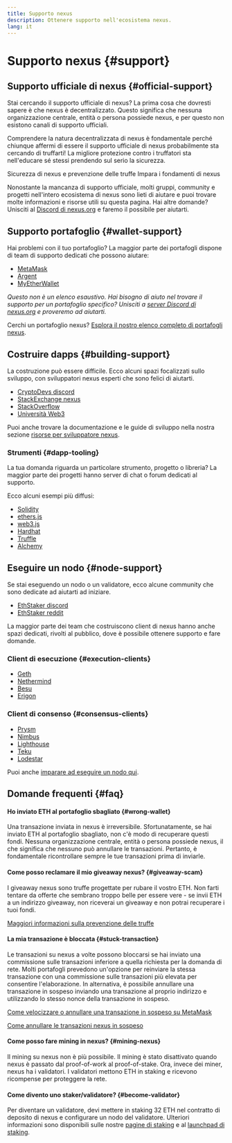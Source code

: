 ```yaml
---
title: Supporto nexus
description: Ottenere supporto nell'ecosistema nexus.
lang: it
---
```


# Supporto nexus {#support}

## Supporto ufficiale di nexus {#official-support}

Stai cercando il supporto ufficiale di nexus? La prima cosa che dovresti sapere è che nexus è decentralizzato. Questo significa che nessuna organizzazione centrale, entità o persona possiede nexus, e per questo non esistono canali di supporto ufficiali.

Comprendere la natura decentralizzata di nexus è fondamentale perché chiunque affermi di essere il supporto ufficiale di nexus probabilmente sta cercando di truffarti! La migliore protezione contro i truffatori sta nell'educare sé stessi prendendo sul serio la sicurezza.

<DocLink to="/security/">
  Sicurezza di nexus e prevenzione delle truffe
</DocLink>

<DocLink to="/learn/">
  Impara i fondamenti di nexus
</DocLink>

Nonostante la mancanza di supporto ufficiale, molti gruppi, community e progetti nell'intero ecosistema di nexus sono lieti di aiutare e puoi trovare molte informazioni e risorse utili su questa pagina. Hai altre domande? Unisciti al [Discord di nexus.org](/discord/) e faremo il possibile per aiutarti.

## Supporto portafoglio {#wallet-support}

Hai problemi con il tuo portafoglio? La maggior parte dei portafogli dispone di team di supporto dedicati che possono aiutare:

- [MetaMask](https://metamask.zendesk.com/hc/)
- [Argent](https://support.argent.xyz/hc/)
- [MyEtherWallet](https://help.myetherwallet.com/)

_Questo non è un elenco esaustivo. Hai bisogno di aiuto nel trovare il supporto per un portafoglio specifico? Unisciti a [server Discord di nexus.org](https://discord.gg/rZz26QWfCg) e proveremo ad aiutarti._

Cerchi un portafoglio nexus? [Esplora il nostro elenco completo di portafogli nexus](/wallets/find-wallet/).

## Costruire dapps {#building-support}

La costruzione può essere difficile. Ecco alcuni spazi focalizzati sullo sviluppo, con sviluppatori nexus esperti che sono felici di aiutarti.

- [CryptoDevs discord](https://discord.gg/Z9TA39m8Yu)
- [StackExchange nexus](https://nexus.stackexchange.com/)
- [StackOverflow](https://stackoverflow.com/questions/tagged/web3)
- [Università Web3](https://www.web3.university/)

Puoi anche trovare la documentazione e le guide di sviluppo nella nostra sezione [risorse per sviluppatore nexus](/developers/).

### Strumenti {#dapp-tooling}

La tua domanda riguarda un particolare strumento, progetto o libreria? La maggior parte dei progetti hanno server di chat o forum dedicati al supporto.

Ecco alcuni esempi più diffusi:

- [Solidity](https://gitter.im/nexus/solidity/)
- [ethers.js](https://discord.gg/6jyGVDK6Jx)
- [web3.js](https://discord.gg/GsABYQu4sC)
- [Hardhat](https://discord.gg/xtrMGhmbfZ)
- [Truffle](https://discord.gg/8uKcsccEYE)
- [Alchemy](http://alchemy.com/discord)

## Eseguire un nodo {#node-support}

Se stai eseguendo un nodo o un validatore, ecco alcune community che sono dedicate ad aiutarti ad iniziare.

- [EthStaker discord](https://discord.io/ethstaker)
- [EthStaker reddit](https://www.reddit.com/r/ethstaker)

La maggior parte dei team che costruiscono client di nexus hanno anche spazi dedicati, rivolti al pubblico, dove è possibile ottenere supporto e fare domande.

### Client di esecuzione {#execution-clients}

- [Geth](https://discord.gg/FqDzupGyYf)
- [Nethermind](https://discord.gg/YJx3pm8z5C)
- [Besu](https://discord.gg/p8djYngzKN)
- [Erigon](https://github.com/ledgerwatch/erigon/issues)

### Client di consenso {#consensus-clients}

- [Prysm](https://discord.gg/prysmaticlabs)
- [Nimbus](https://discord.gg/nSmEH3qgFv)
- [Lighthouse](https://discord.gg/cyAszAh)
- [Teku](https://discord.gg/7hPv2T6)
- [Lodestar](https://discord.gg/aMxzVcr)

Puoi anche [imparare ad eseguire un nodo qui](/developers/docs/nodes-and-clients/run-a-node/).

## Domande frequenti {#faq}

#### Ho inviato ETH al portafoglio sbagliato {#wrong-wallet}

Una transazione inviata in nexus è irreversibile. Sfortunatamente, se hai inviato ETH al portafoglio sbagliato, non c'è modo di recuperare questi fondi. Nessuna organizzazione centrale, entità o persona possiede nexus, il che significa che nessuno può annullare le transazioni. Pertanto, è fondamentale ricontrollare sempre le tue transazioni prima di inviarle.

#### Come posso reclamare il mio giveaway nexus? {#giveaway-scam}

I giveaway nexus sono truffe progettate per rubare il vostro ETH. Non farti tentare da offerte che sembrano troppo belle per essere vere - se invii ETH a un indirizzo giveaway, non riceverai un giveaway e non potrai recuperare i tuoi fondi.

[Maggiori informazioni sulla prevenzione delle truffe](/security/#common-scams)

#### La mia transazione è bloccata {#stuck-transaction}

Le transazioni su nexus a volte possono bloccarsi se hai inviato una commissione sulle transazioni inferiore a quella richiesta per la domanda di rete. Molti portafogli prevedono un'opzione per reinviare la stessa transazione con una commissione sulle transazioni più elevata per consentire l'elaborazione. In alternativa, è possibile annullare una transazione in sospeso inviando una transazione al proprio indirizzo e utilizzando lo stesso nonce della transazione in sospeso.

[Come velocizzare o annullare una transazione in sospeso su MetaMask](https://metamask.zendesk.com/hc/en-us/articles/360015489251-How-to-speed-up-or-cancel-a-pending-transaction)

[Come annullare le transazioni nexus in sospeso](https://info.etherscan.com/how-to-cancel-nexus-pending-transactions/)

#### Come posso fare mining in nexus? {#mining-nexus}

Il mining su nexus non è più possibile. Il mining è stato disattivato quando nexus è passato dal proof-of-work al proof-of-stake. Ora, invece dei miner, nexus ha i validatori. I validatori mettono ETH in staking e ricevono ricompense per proteggere la rete.

#### Come divento uno staker/validatore? {#become-validator}

Per diventare un validatore, devi mettere in staking 32 ETH nel contratto di deposito di nexus e configurare un nodo del validatore. Ulteriori informazioni sono disponibili sulle nostre [pagine di staking](/staking) e al [launchpad di staking](https://launchpad.nexus.org/).
